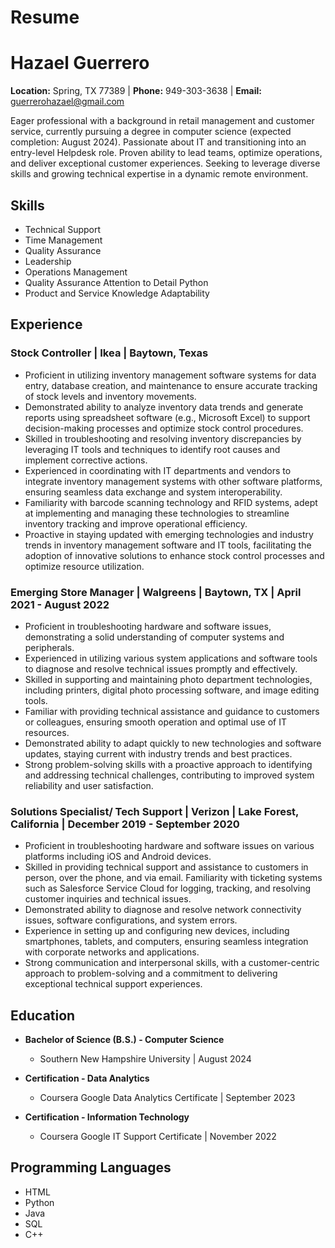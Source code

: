 # Resume
# Hazael Guerrero

**Location:** Spring, TX 77389 | **Phone:** 949-303-3638 | **Email:** guerrerohazael@gmail.com

Eager professional with a background in retail management and customer service, currently pursuing a degree in computer science (expected completion: August 2024). Passionate about IT and transitioning into an entry-level Helpdesk role. Proven ability to lead teams, optimize operations, and deliver exceptional customer experiences. Seeking to leverage diverse skills and growing technical expertise in a dynamic remote environment.

## Skills

- Technical Support
- Time Management
- Quality Assurance
- Leadership
- Operations Management
- Quality Assurance Attention to Detail Python
- Product and Service Knowledge Adaptability


## Experience

### Stock Controller | Ikea | Baytown, Texas
- Proficient in utilizing inventory management software systems for data entry, database creation, and maintenance to ensure accurate tracking of stock levels and inventory movements.
- Demonstrated ability to analyze inventory data trends and generate reports using spreadsheet software (e.g., Microsoft Excel) to support decision-making processes and optimize stock control procedures.
- Skilled in troubleshooting and resolving inventory discrepancies by leveraging IT tools and techniques to identify root causes and implement corrective actions.
- Experienced in coordinating with IT departments and vendors to integrate inventory management systems with other software platforms, ensuring seamless data exchange and system interoperability.
- Familiarity with barcode scanning technology and RFID systems, adept at implementing and managing these technologies to streamline inventory tracking and improve operational efficiency.
- Proactive in staying updated with emerging technologies and industry trends in inventory management software and IT tools, facilitating the adoption of innovative solutions to enhance stock control processes and optimize resource utilization.

### Emerging Store Manager | Walgreens | Baytown, TX | April 2021 - August 2022
- Proficient in troubleshooting hardware and software issues, demonstrating a solid understanding of computer systems and peripherals.
- Experienced in utilizing various system applications and software tools to diagnose and resolve technical issues promptly and effectively.
- Skilled in supporting and maintaining photo department technologies, including printers, digital photo processing software, and image editing tools.
- Familiar with providing technical assistance and guidance to customers or colleagues, ensuring smooth operation and optimal use of IT resources.
- Demonstrated ability to adapt quickly to new technologies and software updates, staying current with industry trends and best practices.
- Strong problem-solving skills with a proactive approach to identifying and addressing technical challenges, contributing to improved system reliability and user satisfaction.

### Solutions Specialist/ Tech Support | Verizon | Lake Forest, California | December 2019 - September 2020
- Proficient in troubleshooting hardware and software issues on various platforms including iOS and Android devices.
- Skilled in providing technical support and assistance to customers in person, over the phone, and via email. Familiarity with ticketing systems such as Salesforce Service Cloud for logging, tracking, and resolving customer inquiries and technical issues.
- Demonstrated ability to diagnose and resolve network connectivity issues, software configurations, and system errors.
- Experience in setting up and configuring new devices, including smartphones, tablets, and computers, ensuring seamless integration with corporate networks and applications.
- Strong communication and interpersonal skills, with a customer-centric approach to problem-solving and a commitment to delivering exceptional technical support experiences.

## Education

- **Bachelor of Science (B.S.) - Computer Science**
  - Southern New Hampshire University | August 2024

- **Certification - Data Analytics**
  - Coursera Google Data Analytics Certificate | September 2023

- **Certification - Information Technology**
  - Coursera Google IT Support Certificate | November 2022

## Programming Languages

- HTML
- Python
- Java
- SQL
- C++
